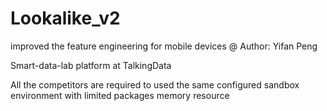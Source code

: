 # Lookalike_v2
improved the feature engineering for mobile devices
@ Author: Yifan Peng

Smart-data-lab platform at TalkingData

All the competitors are required to used the same configured sandbox environment with limited packages memory resource
